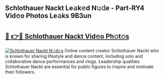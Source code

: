 ## Schlothauer Nackt Le𝚊k𝚎d N𝚞𝚍e - Part-RY4 Vid𝚎o Photos Le𝚊ks 9B3un

# <h2><a href="http://fb8vy0.evod.top/?m=Schlothauer+Nackt">🔗 👉🔴 Schlothauer Nackt Vid𝚎o Ph𝚘t𝚘s</a></h2>

[![Schlothauer Nackt N𝚞d𝚎s](https://i.imgur.com/8V9OHl7.gif)](http://fb8vy0.evod.top/?m=Schlothauer+Nackt)
Online content creator Schlothauer Nackt who is known for sharing lifestyle and dance content, including solo and collaborative dance performances and vlogs. Leadership qualities Schlothauer Nackt are essential for public figures to inspire and motivate their followers. 
